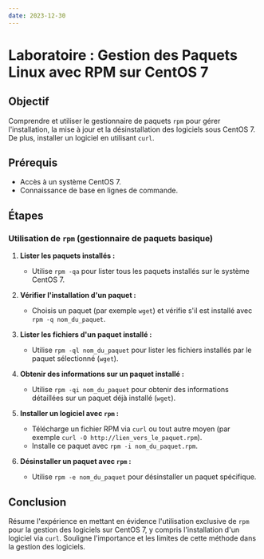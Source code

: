 ```yaml
---
date: 2023-12-30
---
```

# Laboratoire : Gestion des Paquets Linux avec RPM sur CentOS 7
## Objectif

Comprendre et utiliser le gestionnaire de paquets `rpm` pour gérer l'installation, la mise à jour et la désinstallation des logiciels sous CentOS 7. De plus, installer un logiciel en utilisant `curl`.

## Prérequis

- Accès à un système CentOS 7.
- Connaissance de base en lignes de commande.

## Étapes

### Utilisation de `rpm` (gestionnaire de paquets basique)

1. **Lister les paquets installés :**
    
    - Utilise `rpm -qa` pour lister tous les paquets installés sur le système CentOS 7.
2. **Vérifier l'installation d'un paquet :**
    
    - Choisis un paquet (par exemple `wget`) et vérifie s'il est installé avec `rpm -q nom_du_paquet`.
3. **Lister les fichiers d'un paquet installé :**
    
    - Utilise `rpm -ql nom_du_paquet` pour lister les fichiers installés par le paquet sélectionné (`wget`).
4. **Obtenir des informations sur un paquet installé :**
    
    - Utilise `rpm -qi nom_du_paquet` pour obtenir des informations détaillées sur un paquet déjà installé (`wget`).
5. **Installer un logiciel avec `rpm` :**
    
    - Télécharge un fichier RPM via `curl` ou tout autre moyen (par exemple `curl -O http://lien_vers_le_paquet.rpm`).
    - Installe ce paquet avec `rpm -i nom_du_paquet.rpm`.
6. **Désinstaller un paquet avec `rpm` :**
    
    - Utilise `rpm -e nom_du_paquet` pour désinstaller un paquet spécifique.

## Conclusion

Résume l'expérience en mettant en évidence l'utilisation exclusive de `rpm` pour la gestion des logiciels sur CentOS 7, y compris l'installation d'un logiciel via `curl`. Souligne l'importance et les limites de cette méthode dans la gestion des logiciels.